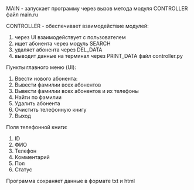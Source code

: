 MAIN - запускает программу через вызов метода модуля CONTROLLER
файл main.ru

CONTROLLER - обеспечивает взаимодействие модулей:
1. через UI взаимодействует с пользователем
2. ищет абонента через модуль SEARCH
3. удаляет абонента через DEL_DATA
4. выводит данные на терминал через PRINT_DATA
файл controller.py

Пункты главного меню (UI):
1. Ввести нового абонента:         
2. Вывести фамилии всех абонентов  
3. Вывести фамилии всех абонентов и их телефоны                   
4. Найти по фамилии                
5. Удалить абонента 
6. Очистить телефонную книгу               
7. Выход

Поля телефонной книги:
1. ID
2. ФИО
3. Телефон
4. Комментарий
5. Пол
6. Статус

Программа сохраняет данные в формате txt и html

